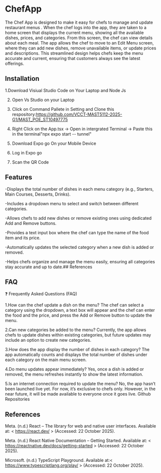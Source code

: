 # ChefApp
The Chef App is designed to make it easy for chefs to manage and update restaurant menus . When the chef logs into the app, they are taken to a home screen that displays the current menu, showing all the available dishes, prices, and categories. From this screen, the chef can view details about each meal. The app allows the chef to move to an Edit Menu screen, where they can add new dishes, remove unavailable items, or update prices and descriptions. This streamlined design helps chefs keep the menu accurate and current, ensuring that customers always see the latest offerings.

## Installation
1.Download Visiual Studio Code on Your Laptop and Node Js

2. Open Vs Studio on your Laptop

3. Click on Command Pallete in Setting and Clone this respository:https://github.com/VCCT-MAST5112-2025-G1/MAST_POE_ST10497775

4. Right Click on the App.tsx -> Open in intergrated Terminal -> Paste this in the terminal"npx expo start -- tunnel"

5. Download Expo go On your Mobile Device

6. Log in Expo go

7. Scan the QR Code



## Features
-Displays the total number of dishes in each menu category (e.g., Starters, Main Courses, Desserts, Drinks).

-Includes a dropdown menu to select and switch between different categories.

-Allows chefs to add new dishes or remove existing ones using dedicated Add and Remove buttons.

-Provides a text input box where the chef can type the name of the food item and its price.

-Automatically updates the selected category when a new dish is added or removed.

-Helps chefs organize and manage the menu easily, ensuring all categories stay accurate and up to date.## References

## FAQ
❓ Frequently Asked Questions (FAQ)


1.How can the chef update a dish on the menu?
The chef can select a category using the dropdown, a text box will appear and the chef can enter the food and the price, and press the Add or Remove button to update the menu.

2.Can new categories be added to the menu?
Currently, the app allows chefs to update dishes within existing categories, but future updates may include an option to create new categories.

3.How does the app display the number of dishes in each category?
The app automatically counts and displays the total number of dishes under each category on the main menu screen.

4.Do menu updates appear immediately?
Yes, once a dish is added or removed, the menu refreshes instantly to show the latest information.

5.Is an internet connection required to update the menu?
No, the app hasn’t been launched live yet. For now, it’s exclusive to chefs only. However, in the near future, it will be made available to everyone once it goes live.
Github Repositories

## References

Meta. (n.d.) React – The library for web and native user interfaces. Available at: < https://react.dev/  >
 (Accessed: 22 October 2025).

Meta. (n.d.) React Native Documentation – Getting Started. Available at: < https://reactnative.dev/docs/getting-started >
 (Accessed: 22 October 2025).

Microsoft. (n.d.) TypeScript Playground. Available at:< https://www.typescriptlang.org/play/ >
 (Accessed: 22 October 2025).
